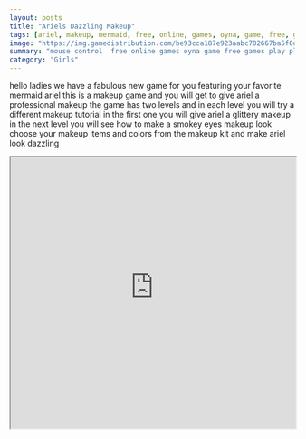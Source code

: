 ```yaml
---
layout: posts
title: "Ariels Dazzling Makeup"
tags: [ariel, makeup, mermaid, free, online, games, oyna, game, free, games, play, play, games]
image: "https://img.gamedistribution.com/be93cca187e923aabc702667ba5f0d06.jpg"
summary: "mouse control  free online games oyna game free games play play games"
category: "Girls"
---
```


hello ladies we have a fabulous new game for you featuring your favorite mermaid ariel this is a makeup game and you will get to give ariel a professional makeup the game has two levels and in each level you will try a different makeup tutorial in the first one you will give ariel a glittery makeup in the next level you will see how to make a smokey eyes makeup look choose your makeup items and colors from the makeup kit and make ariel look dazzling

<iframe width="100%" height="480px;" src="https://flash.gamedistribution.com?game=be93cca187e923aabc702667ba5f0d06"></iframe>